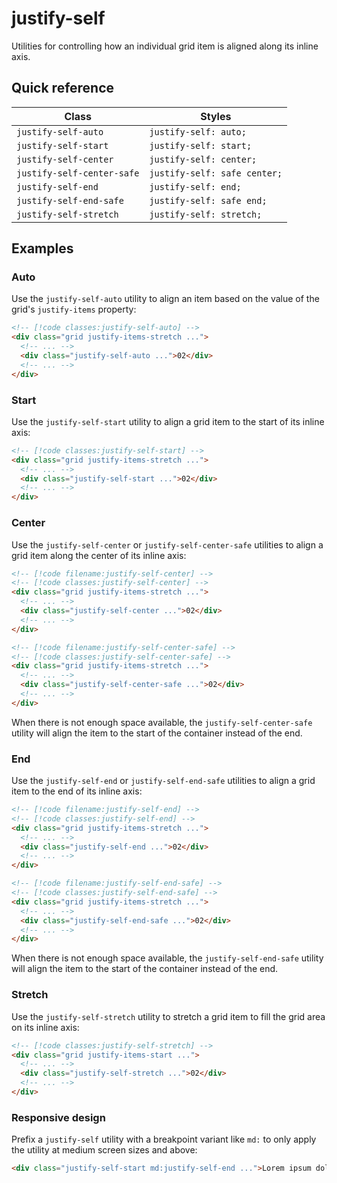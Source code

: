 # justify-self

Utilities for controlling how an individual grid item is aligned along its inline axis.

## Quick reference

| Class | Styles |
|---|---|
| `justify-self-auto` | `justify-self: auto;` |
| `justify-self-start` | `justify-self: start;` |
| `justify-self-center` | `justify-self: center;` |
| `justify-self-center-safe` | `justify-self: safe center;` |
| `justify-self-end` | `justify-self: end;` |
| `justify-self-end-safe` | `justify-self: safe end;` |
| `justify-self-stretch` | `justify-self: stretch;` |


## Examples

### Auto

Use the `justify-self-auto` utility to align an item based on the value of the grid's `justify-items` property:

```html
<!-- [!code classes:justify-self-auto] -->
<div class="grid justify-items-stretch ...">
  <!-- ... -->
  <div class="justify-self-auto ...">02</div>
  <!-- ... -->
</div>
```

### Start

Use the `justify-self-start` utility to align a grid item to the start of its inline axis:

```html
<!-- [!code classes:justify-self-start] -->
<div class="grid justify-items-stretch ...">
  <!-- ... -->
  <div class="justify-self-start ...">02</div>
  <!-- ... -->
</div>
```

### Center

Use the `justify-self-center` or `justify-self-center-safe` utilities to align a grid item along the center of its inline axis:

```html
<!-- [!code filename:justify-self-center] -->
<!-- [!code classes:justify-self-center] -->
<div class="grid justify-items-stretch ...">
  <!-- ... -->
  <div class="justify-self-center ...">02</div>
  <!-- ... -->
</div>
```

```html
<!-- [!code filename:justify-self-center-safe] -->
<!-- [!code classes:justify-self-center-safe] -->
<div class="grid justify-items-stretch ...">
  <!-- ... -->
  <div class="justify-self-center-safe ...">02</div>
  <!-- ... -->
</div>
```

When there is not enough space available, the `justify-self-center-safe` utility will align the item to the start of the container instead of the end.

### End

Use the `justify-self-end` or `justify-self-end-safe` utilities to align a grid item to the end of its inline axis:

```html
<!-- [!code filename:justify-self-end] -->
<!-- [!code classes:justify-self-end] -->
<div class="grid justify-items-stretch ...">
  <!-- ... -->
  <div class="justify-self-end ...">02</div>
  <!-- ... -->
</div>
```

```html
<!-- [!code filename:justify-self-end-safe] -->
<!-- [!code classes:justify-self-end-safe] -->
<div class="grid justify-items-stretch ...">
  <!-- ... -->
  <div class="justify-self-end-safe ...">02</div>
  <!-- ... -->
</div>
```

When there is not enough space available, the `justify-self-end-safe` utility will align the item to the start of the container instead of the end.

### Stretch

Use the `justify-self-stretch` utility to stretch a grid item to fill the grid area on its inline axis:

```html
<!-- [!code classes:justify-self-stretch] -->
<div class="grid justify-items-start ...">
  <!-- ... -->
  <div class="justify-self-stretch ...">02</div>
  <!-- ... -->
</div>
```

### Responsive design

Prefix a `justify-self` utility with a breakpoint variant like `md:` to only apply the utility at medium screen sizes and above:

```html
<div class="justify-self-start md:justify-self-end ...">Lorem ipsum dolor sit amet...</div>
```

